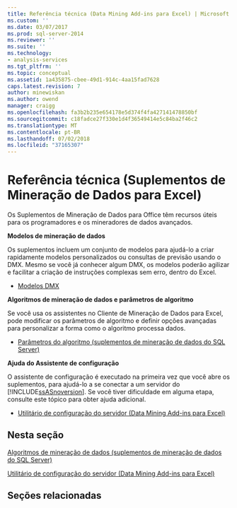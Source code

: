 ```yaml
---
title: Referência técnica (Data Mining Add-ins para Excel) | Microsoft Docs
ms.custom: ''
ms.date: 03/07/2017
ms.prod: sql-server-2014
ms.reviewer: ''
ms.suite: ''
ms.technology:
- analysis-services
ms.tgt_pltfrm: ''
ms.topic: conceptual
ms.assetid: 1a435875-cbee-49d1-914c-4aa15fad7628
caps.latest.revision: 7
author: minewiskan
ms.author: owend
manager: craigg
ms.openlocfilehash: fa3b2b235e654178e5d374f4fa427141478850bf
ms.sourcegitcommit: c18fadce27f330e1d4f36549414e5c84ba2f46c2
ms.translationtype: MT
ms.contentlocale: pt-BR
ms.lasthandoff: 07/02/2018
ms.locfileid: "37165307"
---
```

# <a name="technical-reference-data-mining-add-ins-for-excel"></a>Referência técnica (Suplementos de Mineração de Dados para Excel)
  Os Suplementos de Mineração de Dados para Office têm recursos úteis para os programadores e os mineradores de dados avançados.  
  
 **Modelos de mineração de dados**  
  
 Os suplementos incluem um conjunto de modelos para ajudá-lo a criar rapidamente modelos personalizados ou consultas de previsão usando o DMX. Mesmo se você já conhecer algum DMX, os modelos poderão agilizar e facilitar a criação de instruções complexas sem erro, dentro do Excel.  
  
-   [Modelos DMX](dmx-templates.md)  
  
 **Algoritmos de mineração de dados e parâmetros de algoritmo**  
  
 Se você usa os assistentes no Cliente de Mineração de Dados para Excel, pode modificar os parâmetros de algoritmo e definir opções avançadas para personalizar a forma como o algoritmo processa dados.  
  
-   [Parâmetros do algoritmo &#40;suplementos de mineração de dados do SQL Server&#41;](algorithm-parameters-sql-server-data-mining-add-ins.md)  
  
 **Ajuda do Assistente de configuração**  
  
 O assistente de configuração é executado na primeira vez que você abre os suplementos, para ajudá-lo a se conectar a um servidor do [!INCLUDE[ssASnoversion](../includes/ssasnoversion-md.md)]. Se você tiver dificuldade em alguma etapa, consulte este tópico para obter ajuda adicional.  
  
-   [Utilitário de configuração do servidor &#40;Data Mining Add-ins para Excel&#41;](server-configuration-utility-data-mining-add-ins-for-excel.md)  
  
## <a name="in-this-section"></a>Nesta seção  
 [Algoritmos de mineração de dados &#40;suplementos de mineração de dados do SQL Server&#41;](data-mining-algorithms-sql-server-data-mining-add-ins.md)  
  
 [Utilitário de configuração do servidor &#40;Data Mining Add-ins para Excel&#41;](server-configuration-utility-data-mining-add-ins-for-excel.md)  
  
## <a name="related-sections"></a>Seções relacionadas  
  

